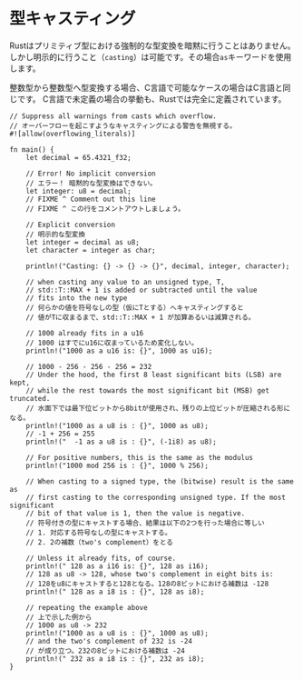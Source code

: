 <!--
# Casting
-->
# 型キャスティング

<!--
Rust provides no implicit type conversion (coercion) between primitive types.
But, explicit type conversion (casting) can be performed using the `as` keyword.
-->
Rustはプリミティブ型における強制的な型変換を暗黙に行うことはありません。しかし明示的に行うこと（`casting`）は可能です。その場合`as`キーワードを使用します。

<!--
Rules for converting between integral types follow C conventions generally,
except in cases where C has undefined behavior. The behavior of all casts
between integral types is well defined in Rust.
-->
整数型から整数型へ型変換する場合、C言語で可能なケースの場合はC言語と同じです。
C言語で未定義の場合の挙動も、Rustでは完全に定義されています。

```rust,editable,ignore,mdbook-runnable
// Suppress all warnings from casts which overflow.
// オーバーフローを起こすようなキャスティングによる警告を無視する。
#![allow(overflowing_literals)]

fn main() {
    let decimal = 65.4321_f32;

    // Error! No implicit conversion
    // エラー！ 暗黙的な型変換はできない。
    let integer: u8 = decimal;
    // FIXME ^ Comment out this line
    // FIXME ^ この行をコメントアウトしましょう。

    // Explicit conversion
    // 明示的な型変換
    let integer = decimal as u8;
    let character = integer as char;

    println!("Casting: {} -> {} -> {}", decimal, integer, character);

    // when casting any value to an unsigned type, T,
    // std::T::MAX + 1 is added or subtracted until the value
    // fits into the new type
    // 何らかの値を符号なしの型（仮にTとする）へキャスティングすると
    // 値がTに収まるまで、std::T::MAX + 1 が加算あるいは減算される。

    // 1000 already fits in a u16
    // 1000 はすでにu16に収まっているため変化しない。
    println!("1000 as a u16 is: {}", 1000 as u16);

    // 1000 - 256 - 256 - 256 = 232
    // Under the hood, the first 8 least significant bits (LSB) are kept,
    // while the rest towards the most significant bit (MSB) get truncated.
    // 水面下では最下位ビットから8bitが使用され、残りの上位ビットが圧縮される形になる。
    println!("1000 as a u8 is : {}", 1000 as u8);
    // -1 + 256 = 255
    println!("  -1 as a u8 is : {}", (-1i8) as u8);

    // For positive numbers, this is the same as the modulus
    println!("1000 mod 256 is : {}", 1000 % 256);

    // When casting to a signed type, the (bitwise) result is the same as
    // first casting to the corresponding unsigned type. If the most significant
    // bit of that value is 1, then the value is negative.
    // 符号付きの型にキャストする場合、結果は以下の2つを行った場合に等しい
    // 1. 対応する符号なしの型にキャストする。
    // 2. 2の補数（two's complement）をとる

    // Unless it already fits, of course.
    println!(" 128 as a i16 is: {}", 128 as i16);
    // 128 as u8 -> 128, whose two's complement in eight bits is:
    // 128をu8にキャストすると128となる。128の8ビットにおける補数は -128
    println!(" 128 as a i8 is : {}", 128 as i8);

    // repeating the example above
    // 上で示した例から
    // 1000 as u8 -> 232
    println!("1000 as a u8 is : {}", 1000 as u8);
    // and the two's complement of 232 is -24
    // が成り立つ。232の8ビットにおける補数は -24
    println!(" 232 as a i8 is : {}", 232 as i8);
}
```
